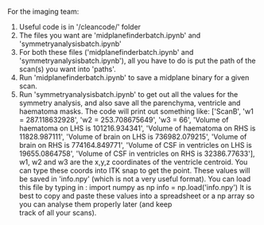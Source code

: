 For the imaging team:

1. Useful code is in '/cleancode/' folder
2. The files you want are 'midplanefinderbatch.ipynb' and 'symmetryanalysisbatch.ipynb'
3. For both these files ('midplanefinderbatch.ipynb' and 'symmetryanalysisbatch.ipynb'), all you have to do is put the path of the scan(s) you want into 'paths'. 
4. Run 'midplanefinderbatch.ipynb' to save a midplane binary for a given scan.
5. Run 'symmetryanalysisbatch.ipynb' to get out all the values for the symmetry analysis, and also save all the parenchyma, ventricle and haematoma masks. The code will print out something like: 
          ['ScanB', 'w1 = 287.118632928', 'w2 = 253.708675649', 'w3 = 66',
          'Volume of haematoma on LHS is 101216.934341',
          'Volume of haematoma on RHS is 11828.987111',
          'Volume of brain on LHS is 736982.079215',
          'Volume of brain on RHS is 774164.849771',
          'Volume of CSF in ventricles on LHS is 19655.0864758',
          'Volume of CSF in ventricles on RHS is 32386.77633'],
  w1, w2 and w3 are the x,y,z coordinates of the ventricle centroid. You can type these coords into ITK snap to get the point.
  These values will be saved in 'info.npy' (which is not a very useful format). You can load this file by typing in :
    import numpy as np
    info =  np.load('info.npy') 
 It is best to copy and paste these values into a spreadsheet or a np array so you can analyse them properly later (and keep    
 track of all your scans).
